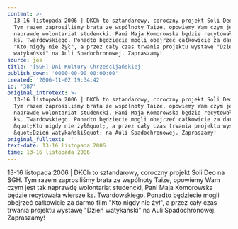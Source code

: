 ```yaml
---
content: >-
  13-16 listopada 2006 | DKCh to sztandarowy, coroczny projekt Soli Deo na SGH.
  Tym razem zaprosiliśmy brata ze wspólnoty Taize, opowiemy Wam czym jest tak
  naprawdę wolontariat studencki, Pani Maja Komorowska będzie recytowała wiersze
  ks. Twardowskiego. Ponadto będziecie mogli obejrzeć całkowicie za darmo film
  "Kto nigdy nie żył", a przez cały czas trwania projektu wystawę "Dzień
  watykański" na Auli Spadochronowej. Zapraszamy!
source: jos
title: '[SGH] Dni Kultury Chrześcijańskiej'
publish_down: '0000-00-00 00:00:00'
created: '2006-11-02 19:34:42'
id: '387'
original_introtext: >-
  13-16 listopada 2006 | DKCh to sztandarowy, coroczny projekt Soli Deo na SGH.
  Tym razem zaprosiliśmy brata ze wspólnoty Taize, opowiemy Wam czym jest tak
  naprawdę wolontariat studencki, Pani Maja Komorowska będzie recytowała wiersze
  ks. Twardowskiego. Ponadto będziecie mogli obejrzeć całkowicie za darmo film
  &quot;Kto nigdy nie żył&quot;, a przez cały czas trwania projektu wystawę
  &quot;Dzień watykański&quot; na Auli Spadochronowej. Zapraszamy!
original_fulltext: ''
text-date: 13-16 listopada 2006
time: 13-16 listopada 2006
---
```

13-16 listopada 2006 | DKCh to sztandarowy, coroczny projekt Soli Deo na SGH. Tym razem zaprosiliśmy brata ze wspólnoty Taize, opowiemy Wam czym jest tak naprawdę wolontariat studencki, Pani Maja Komorowska będzie recytowała wiersze ks. Twardowskiego. Ponadto będziecie mogli obejrzeć całkowicie za darmo film "Kto nigdy nie żył", a przez cały czas trwania projektu wystawę "Dzień watykański" na Auli Spadochronowej. Zapraszamy!

<!--{{json:{"created_date":"2006-11-02 19:34:42","publish_down":"0000-00-00 00:00:00","id":"387"}}}-->